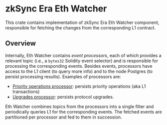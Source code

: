 # zkSync Era Eth Watcher

This crate contains implementation of zkSync Era Eth Watcher component, responsible for fetching the changes from the
corresponding L1 contract.

## Overview

Internally, Eth Watcher contains _event processors_, each of which provides a relevant topic (i.e., a `bytes32` Solidity
event selector) and is responsible for processing the corresponding events. Besides events, processors have access to
the L1 client (to query more info) and to the node Postgres (to persist processing results). Examples of processors are:

- [Priority operations processor](src/event_processors/priority_ops.rs): persists priority operations (aka L1
  transactions)
- [Upgrades processor](src/event_processors/upgrades.rs): persists protocol upgrades.

Eth Watcher combines topics from the processors into a single filter and periodically queries L1 for the corresponding
events. The fetched events are partitioned per processor and fed to them in succession.
